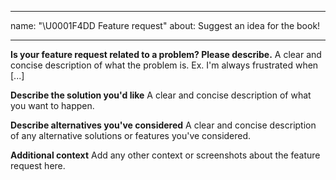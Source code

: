 <!--
 * @Author: BDFD
 * @Date: 2022-02-23 18:41:54
 * @LastEditTime: 2022-02-23 18:42:10
 * @LastEditors: BDFD
 * @Description: 
 * @FilePath: \Heroku_Python_Template\.github\ISSUE_TEMPLATE\---feature-request.md
-->


---

name: "\U0001F4DD Feature request"
about: Suggest an idea for the book!

---

**Is your feature request related to a problem? Please describe.**
A clear and concise description of what the problem is. Ex. I'm always frustrated when [...]

**Describe the solution you'd like**
A clear and concise description of what you want to happen.

**Describe alternatives you've considered**
A clear and concise description of any alternative solutions or features you've considered.

**Additional context**
Add any other context or screenshots about the feature request here.

